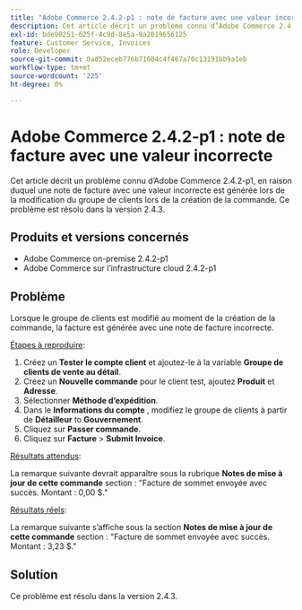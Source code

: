 ```yaml
---
title: "Adobe Commerce 2.4.2-p1 : note de facture avec une valeur incorrecte"
description: Cet article décrit un problème connu d’Adobe Commerce 2.4.2-p1, en raison duquel une note de facture avec une valeur incorrecte est générée lors de la modification du groupe de clients lors de la création de la commande. Ce problème est résolu dans la version 2.4.3.
exl-id: bde90251-625f-4c9d-8e5a-9a2019656125
feature: Customer Service, Invoices
role: Developer
source-git-commit: 0ad52eceb776b71604c4f467a70c13191bb9a1eb
workflow-type: tm+mt
source-wordcount: '225'
ht-degree: 0%

---
```


# Adobe Commerce 2.4.2-p1 : note de facture avec une valeur incorrecte

Cet article décrit un problème connu d’Adobe Commerce 2.4.2-p1, en raison duquel une note de facture avec une valeur incorrecte est générée lors de la modification du groupe de clients lors de la création de la commande. Ce problème est résolu dans la version 2.4.3.

## Produits et versions concernés

* Adobe Commerce on-premise 2.4.2-p1
* Adobe Commerce sur l’infrastructure cloud 2.4.2-p1

## Problème

Lorsque le groupe de clients est modifié au moment de la création de la commande, la facture est générée avec une note de facture incorrecte.

<u>Étapes à reproduire</u>:

1. Créez un **Tester le compte client** et ajoutez-le à la variable **Groupe de clients de vente au détail**.
1. Créez un **Nouvelle commande** pour le client test, ajoutez **Produit** et **Adresse**.
1. Sélectionner **Méthode d’expédition**.
1. Dans le **Informations du compte** , modifiez le groupe de clients à partir de **Détailleur** to **Gouvernement**.
1. Cliquez sur **Passer commande**.
1. Cliquez sur **Facture** > **Submit Invoice**.

<u>Résultats attendus</u>:

La remarque suivante devrait apparaître sous la rubrique **Notes de mise à jour de cette commande**  section : &quot;Facture de sommet envoyée avec succès. Montant : 0,00 $.&quot;

<u>Résultats réels</u>:

La remarque suivante s’affiche sous la section **Notes de mise à jour de cette commande** section : &quot;Facture de sommet envoyée avec succès. Montant : 3,23 $.&quot;

## Solution

Ce problème est résolu dans la version 2.4.3.
